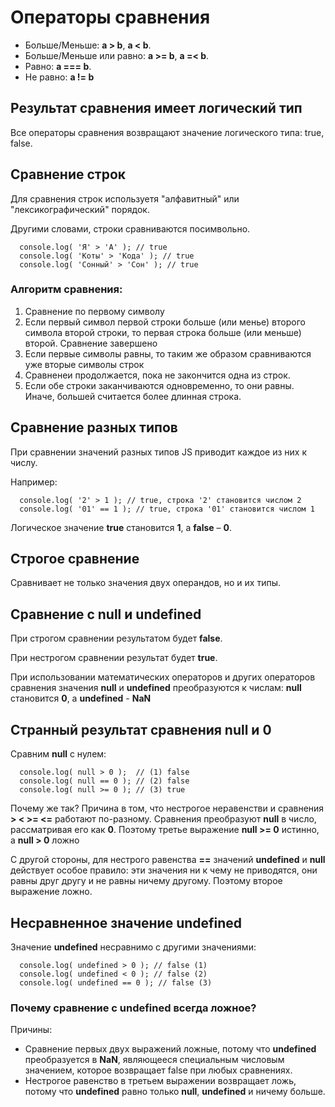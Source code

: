 # Операторы сравнения

- Больше/Меньше: **a > b**, **a < b**.
- Больше/Меньше или равно: **a >= b**, **a =< b**.
- Равно: **a === b**.
- Не равно: **a != b**

## Результат сравнения имеет логический тип

Все операторы сравнения возвращают значение логического типа: true, false.

## Сравнение строк

Для сравнения строк используетя "алфавитный" или "лексикографический" порядок.

Другими словами, строки сравниваются посимвольно.

```
  console.log( 'Я' > 'А' ); // true
  console.log( 'Коты' > 'Кода' ); // true
  console.log( 'Сонный' > 'Сон' ); // true
```

### Алгоритм сравнения:

<ol>
  <li>
    Сравнение по первому символу
  </li>
  <li>
    Если первый символ первой строки больше (или менье) второго символа второй строки, то первая строка больше (или меньше) второй. Сравнение завершено
  </li>
  <li>
    Если первые символы равны, то таким же образом сравниваются уже вторые символы строк
  </li>
  <li>
    Сравненеи продолжается, пока не закончится одна из строк.
  </li>
  <li>
    Если обе строки заканчиваются одновременно, то они равны. Иначе, большей считается более длинная строка.
  </li>
</ol>

## Сравнение разных типов

При сравнении значений разных типов JS приводит каждое из них к числу.

Например:

```
  console.log( '2' > 1 ); // true, строка '2' становится числом 2
  console.log( '01' == 1 ); // true, строка '01' становится числом 1
```

Логическое значение **true** становится **1**, а **false** – **0**.

## Строгое сравнение

Сравнивает не только значения двух операндов, но и их типы.


## Сравнение с null и undefined

При строгом сравнении результатом будет **false**.

При нестрогом сравнении результат будет **true**.

При использовании математических операторов и других операторов сравнения значения **null** и **undefined** преобразуются к числам: **null** становится **0**, а **undefined** - **NaN**

## Странный результат сравнения null и 0

Сравним **null** с нулем: 

```
  console.log( null > 0 );  // (1) false
  console.log( null == 0 ); // (2) false
  console.log( null >= 0 ); // (3) true
```

Почему же так? Причина в том, что нестрогое неравенстви и сравнения <b>> < >= <=</b> работают по-разному. Сравнения преобразуют **null** в число, рассматривая его как **0**. Поэтому третье выражение **null >= 0** истинно, а **null > 0**  ложно

С другой стороны, для нестрого равенства **==** значений **undefined** и **null** действует особое правило: эти значения ни к чему не приводятся, они равны друг другу и не равны ничему другому. Поэтому второе выражение ложно.

## Несравненное значение undefined

Значение **undefined** несравнимо с другими значениями:

```
  console.log( undefined > 0 ); // false (1)
  console.log( undefined < 0 ); // false (2)
  console.log( undefined == 0 ); // false (3)
```

### Почему сравнение с undefined всегда ложное?

Причины:

- Сравнение первых двух выражений ложные, потому что **undefined** преобразуется в **NaN**, являющееся специальным числовым значением, которое возвращает false при любых сравнениях.
- Нестрогое равенство в третьем выражении возвращает ложь, потому что **undefined** равно только **null**, **undefined** и ничему больше.
